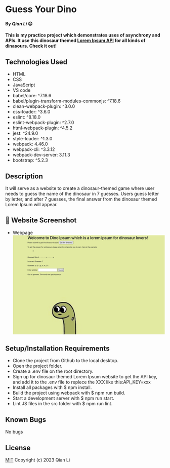 # Guess Your Dino

#### By _Qian Li_ 😊

#### This is my practice project which demonstrates uses of asynchrony and APIs. It use this dinosaur themed [ Lorem Ipsum API](https://dinoipsum.com/) for all kinds of dinasours. Check it out!

## Technologies Used

* HTML
* CSS
* JavaScript
* VS code
* babel/core: ^7.18.6
* babel/plugin-transform-modules-commonjs: ^7.18.6
* clean-webpack-plugin: ^3.0.0
* css-loader: ^3.6.0
* eslint: ^8.18.0
* eslint-webpack-plugin: ^2.7.0
* html-webpack-plugin: ^4.5.2
* jest: ^24.9.0
* style-loader: ^1.3.0
* webpack: 4.46.0
* webpack-cli: ^3.3.12
* webpack-dev-server: 3.11.3
* bootstrap: ^5.2.3

## Description

It will serve as a website to create a dinosaur-themed game where user needs to guess the name of the dinosaur in 7 guesses. Users guess letter by letter, and after 7 guesses, the final answer from the dinosaur themed Lorem Ipsum will appear.

## 🌻 Website Screenshot

* Webpage
![Screenshot of website](/src/assets/images/screenshot.png)

## Setup/Installation Requirements

* Clone the project from Github to the local desktop.
* Open the project folder.
* Create a .env file on the root directory.
* Sign up for dinosaur themed Lorem Ipsum website to get the API key, and add it to the .env file to replece the XXX like this:API_KEY=xxx
* Install all packages with $ npm install.
* Build the project using webpack with $ npm run build.
* Start a development server with $ npm run start.
* Lint JS files in the src folder with $ npm run lint.

## Known Bugs

No bugs 

## License
[MIT](license.txt)
Copyright (c) 2023 Qian Li